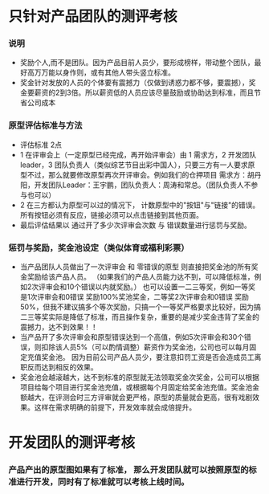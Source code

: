 # 只针对产品团队的测评考核

### 说明

- 奖励个人,而不是团队。因为产品目前人员少，要形成榜样，带动整个团队，最好高万万能以身作则，或有其他人带头竖立标准。
- 奖金针对发放的人员的个体要有震撼力（仅做到诱惑力都不够，要震撼），奖金要薪资的2到3倍。所以薪资低的人员应该尽量鼓励或协助达到标准，而且节省公司成本


### 原型评估标准与方法

- 评估标准 2点 
- 1 在评审会上（一定原型已经完成，再开始评审会）由 1 需求方，2 开发团队leader，3 团队负责人（类似综艺节目出彩中国人），只要三方有一人要求原型不过，那么就要修改原型再次开评审会。例如我们的仓押项目 需求方：胡丹阳，开发团队Leader：王宇鹏，团队负责人：周涛和常总。（团队负责人不参与也可以）
- 2 在三方都认为原型可以过的情况下， 计数原型中的"按钮"与"链接"的错误。所有按钮必须有反应，链接必须可以点击链接到其他页面。
- 最后评估结果以 通过开了多少次评审会次数 与 错误数量进行惩罚与奖励。

### 惩罚与奖励，奖金池设定（类似体育或福利彩票）

- 当产品团队人员做出了一次评审会 和 零错误的原型 则直接把奖金池的所有奖金奖励给该产品人员。 （如果我们的产品人员能力达不到，可以降低标准，例如2次评审会和10个错误以内就奖励。） 也可以设置一二三等奖，例如一等奖是1次评审会和0错误 奖励100%奖池奖金，二等奖2次评审会和0错误 奖励50%，但我不建议搞多个等次奖励，只搞一个一等奖严格要求比较好，因为搞二三等奖实际是降低了标准，而且操作复杂，重要的是减少奖金违背了奖金的震撼力，达不到效果！！
- 当产品开了多次评审会和原型错误达到一个高值，例如5次评审会和30个错误，则扣除该人员5%（可以酌情调整）薪资作为奖金池，公司也可以每月固定充值奖金池。 因为目前公司产品人员少，要注意扣罚工资是否会造成员工离职反而达到相反的效果。
- 奖金池会越滚越大，达不到标准的原型就无法领取奖金次奖金，公司可以根据项目给每个项目进行奖金池充值，或根据每个月固定给奖金池充值。奖金池金额越大，在评测会时三方评审就会更严格，原型的质量就会更高，很有戏剧效果。这样在需求明确的前提下，开发效率就会成倍提升。


# 开发团队的测评考核

### 产品产出的原型图如果有了标准， 那么开发团队就可以按照原型的标准进行开发，同时有了标准就可以考核上线时间。



